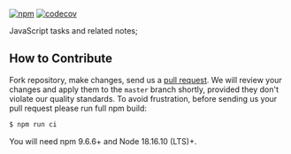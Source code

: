 [![npm](https://github.com/h1alexbel/js/actions/workflows/npm.yaml/badge.svg)](https://github.com/h1alexbel/js/actions/workflows/npm.yaml)
[![codecov](https://codecov.io/gh/h1alexbel/js/branch/master/graph/badge.svg?token=DdTq4pvnvv)](https://codecov.io/gh/h1alexbel/js)

JavaScript tasks and related notes;

## How to Contribute

Fork repository, make changes, send us a [pull request](https://www.yegor256.com/2014/04/15/github-guidelines.html).
We will review your changes and apply them to the `master` branch shortly,
provided they don't violate our quality standards. To avoid frustration,
before sending us your pull request please run full npm build:

```bash
$ npm run ci
```

You will need npm 9.6.6+ and Node 18.16.10 (LTS)+.
